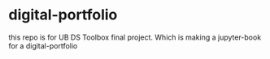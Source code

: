 # digital-portfolio

this repo is for UB DS Toolbox final project. Which is making a jupyter-book for a digital-portfolio
